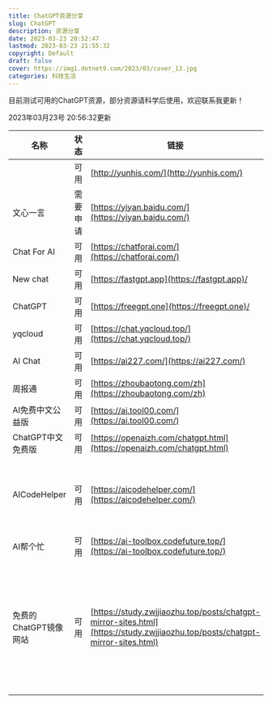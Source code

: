 ```yaml
---
title: ChatGPT资源分享
slug: ChatGPT
description: 资源分享
date: 2023-03-23 20:52:47
lastmod: 2023-03-23 21:55:32
copyright: Default
draft: false
cover: https://img1.dotnet9.com/2023/03/cover_13.jpg
categories: 科技生活
---
```


目前测试可用的ChatGPT资源，部分资源请科学后使用，欢迎联系我更新！

2023年03月23号 20:56:32更新

|名称|状态|链接|备注|
|----|----|----|----|
||可用|[http://yunhis.com/](http://yunhis.com/)|
|文心一言|需要申请|[https://yiyan.baidu.com/](https://yiyan.baidu.com/)|
|Chat For AI|可用|[https://chatforai.com/](https://chatforai.com/)|
|New chat|可用|[https://fastgpt.app](https://fastgpt.app)/
|ChatGPT|可用|[https://freegpt.one](https://freegpt.one)/
|yqcloud|可用|[https://chat.yqcloud.top/](https://chat.yqcloud.top/)|
|AI Chat|可用|[https://ai227.com/](https://ai227.com/)|
|周报通|可用|[https://zhoubaotong.com/zh](https://zhoubaotong.com/zh)|帮你写周报的网站|
|AI免费中文公益版|可用|[https://ai.tool00.com/](https://ai.tool00.com/)|
|ChatGPT中文免费版|可用|[https://openaizh.com/chatgpt.html](https://openaizh.com/chatgpt.html)|
|AICodeHelper|可用|[https://aicodehelper.com/](https://aicodehelper.com/)|AI编程助手，AI代码生成，免费在线生成最佳代码|
|AI帮个忙|可用|[https://ai-toolbox.codefuture.top/](https://ai-toolbox.codefuture.top/)|实用在线工具很多|
|免费的ChatGPT镜像网站|可用|[https://study.zwjjiaozhu.top/posts/chatgpt-mirror-sites.html](https://study.zwjjiaozhu.top/posts/chatgpt-mirror-sites.html)|这个网站更新了不少免费ChatGPT资源，上面的链接如果不可用，可在这个网站找其他资源|